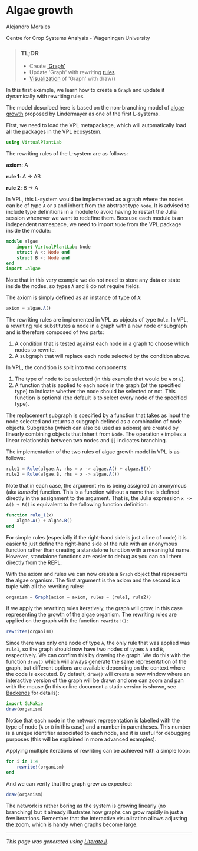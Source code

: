 # Algae growth

Alejandro Morales

Centre for Crop Systems Analysis - Wageningen University

> ### TL;DR
> - Create ['Graph'](https://virtualplantlab.com/dev/manual/Graphs/#Graph)
> - Update 'Graph' with rewriting [rules](https://virtualplantlab.com/dev/manual/Graphs/#Rules)
> - [Visualization](https://virtualplantlab.com/dev/manual/Visualization/) of 'Graph' with draw()
>

In this first example, we learn how to create a `Graph` and update it
dynamically with rewriting rules.

The model described here is based on the non-branching model of [algae
growth](https://en.wikipedia.org/wiki/L-system#Example_1:_Algae) proposed by
Lindermayer as one of the first L-systems.

First, we need to load the VPL metapackage, which will automatically load all
the packages in the VPL ecosystem.

````julia
using VirtualPlantLab
````

The rewriting rules of the L-system are as follows:

**axiom**:   A

**rule 1**:  A $\rightarrow$ AB

**rule 2**:  B $\rightarrow$ A

In VPL, this L-system would be implemented as a graph where the nodes can be of
type `A` or `B` and inherit from the abstract type `Node`. It is advised to
include type definitions in a module to avoid having to restart the Julia
session whenever we want to redefine them. Because each module is an independent
namespace, we need to import `Node` from the VPL package inside the module:

````julia
module algae
    import VirtualPlantLab: Node
    struct A <: Node end
    struct B <: Node end
end
import .algae
````

Note that in this very example we do not need to store any data or state inside
the nodes, so types `A` and `B` do not require fields.

The axiom is simply defined as an instance of type of `A`:

````julia
axiom = algae.A()
````

The rewriting rules are implemented in VPL as objects of type `Rule`. In VPL, a
rewriting rule substitutes a node in a graph with a new node or subgraph and is
therefore composed of two parts:

1. A condition that is tested against each node in a graph to choose which nodes
   to rewrite.
2. A subgraph that will replace each node selected by the condition above.

In VPL, the condition is split into two components:

1. The type of node to be selected (in this example that would be `A` or `B`).
2. A function that is applied to each node in the graph (of the specified type)
   to indicate whether the node should be selected or not. This function is
   optional (the default is to select every node of the specified type).

The replacement subgraph is specified by a function that takes as input the node
selected and returns a subgraph defined as a combination of node objects.
Subgraphs (which can also be used as axioms) are created by linearly combining
objects that inherit from `Node`. The operation `+` implies a linear
relationship between two nodes and `[]` indicates branching.

The implementation of the two rules of algae growth model in VPL is as follows:

````julia
rule1 = Rule(algae.A, rhs = x -> algae.A() + algae.B())
rule2 = Rule(algae.B, rhs = x -> algae.A())
````

Note that in each case, the argument `rhs` is being assigned an anonymous (aka
*lambda*) function. This is a function without a name that is defined directly
in the assignment to the argument. That is, the Julia expression `x -> A() + B()`
is equivalent to the following function definition:

````julia
function rule_1(x)
    algae.A() + algae.B()
end
````

For simple rules (especially if the right-hand side is just a line of code) it
is easier to just define the right-hand side of the rule with an anonymous
function rather than creating a standalone function with a meaningful name.
However, standalone functions are easier to debug as you can call them directly
from the REPL.

With the axiom and rules we can now create a `Graph` object that represents the
algae organism. The first argument is the axiom and the second is a tuple with
all the rewriting rules:

````julia
organism = Graph(axiom = axiom, rules = (rule1, rule2))
````

If we apply the rewriting rules iteratively, the graph will grow, in this case
representing the growth of the algae organism. The rewriting rules are applied
on the graph with the function `rewrite!()`:

````julia
rewrite!(organism)
````

Since there was only one node of type `A`, the only rule that was applied was
`rule1`, so the graph should now have two nodes of types `A` and `B`,
respectively. We can confirm this by drawing the graph. We do this with the
function `draw()` which will always generate the same representation of the
graph, but different options are available depending on the context where the
code is executed. By default, `draw()` will create a new window where an
interactive version of the graph will be drawn and one can zoom and pan with the
mouse (in this online document a static version is shown, see
[Backends](../../manual/Visualization.md) for details):

````julia
import GLMakie
draw(organism)
````

Notice that each node in the network representation is labelled with the type of
node (`A` or `B` in this case) and a number in parentheses. This number is a
unique identifier associated to each node, and it is useful for debugging
purposes (this will be explained in more advanced examples).

Applying multiple iterations of rewriting can be achieved with a simple loop:

````julia
for i in 1:4
    rewrite!(organism)
end
````

And we can verify that the graph grew as expected:

````julia
draw(organism)
````

The network is rather boring as the system is growing linearly (no branching)
but it already illustrates how graphs can grow rapidly in just a few iterations.
Remember that the interactive visualization allows adjusting the zoom, which is
handy when graphs become large.

---

*This page was generated using [Literate.jl](https://github.com/fredrikekre/Literate.jl).*
